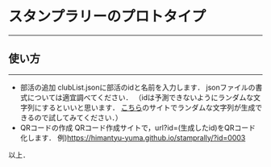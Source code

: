 # スタンプラリーのプロトタイプ
- - -
## 使い方
- - -
- 部活の追加
clubList.jsonに部活のidと名前を入力します．
jsonファイルの書式については適宜調べてください．
（idは予測できないようにランダムな文字列にするといいと思います．
[こちら](http://www.japan9.com/cgi/rand_num.cgi)のサイトでランダムな文字列が生成できるので試してみてください．）
- QRコードの作成
QRコード作成サイトで，url?id=(生成したid)をQRコード化します．
例)https://himantyu-yuma.github.io/stamprally/?id=0003

以上．
